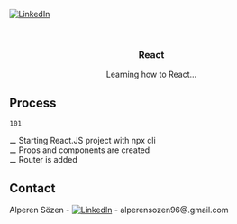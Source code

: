 [![LinkedIn][linkedin-shield]][linkedin-url]
<!-- PROJECT LOGO -->
<br />
<p align="center">
  <h3 align="center">React</h3>
  <p align="center">
    Learning how to React...
    <br />
  </p>
</p>

<!-- ABOUT THE PROJECT -->
## Process


    101
  
 &#x268A; Starting React.JS project with npx cli <br/>
 &#x268A; Props and components are created <br/>
 &#x268A; Router is added <br/>
 
  




<!-- CONTACT -->
## Contact

Alperen Sözen - [![LinkedIn][linkedin-shield]][linkedin-url] - alperensozen96@.gmail.com





<!-- https://www.markdownguide.org/basic-syntax/#reference-style-links -->
[linkedin-shield]: https://img.shields.io/badge/-LinkedIn-black.svg?style=flat-square&logo=linkedin&colorB=555
[linkedin-url]: https://www.linkedin.com/in/alperenkarate/
 
